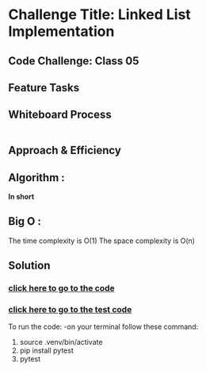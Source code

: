 # Challenge Title: Linked List Implementation
## Code Challenge: Class 05 
## Feature Tasks

## Whiteboard Process
![]()
## Approach & Efficiency
## Algorithm :
**In short**


## Big O :
The time complexity is  O(1) 
 The space complexity is  O(n)

## Solution
### [click here to go to the code](./LinkedList/LinkedList.py)
### [click here to go to the test code](./tests/test_ll.py)


To run the code:
-on your terminal follow these command:
1. source .venv/bin/activate
2. pip install pytest
3. pytest
